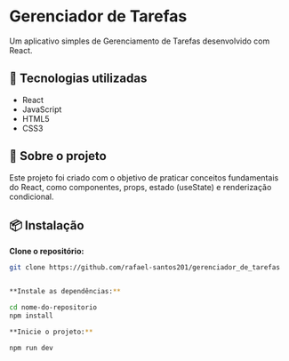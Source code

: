 # Gerenciador de Tarefas

Um aplicativo simples de Gerenciamento de Tarefas desenvolvido com React.

## 🚀 Tecnologias utilizadas

- React
- JavaScript
- HTML5
- CSS3

## 📘 Sobre o projeto

Este projeto foi criado com o objetivo de praticar conceitos fundamentais do React, como componentes, props, estado (useState) e renderização condicional. 


## 📦 Instalação

**Clone o repositório:**

```bash
git clone https://github.com/rafael-santos201/gerenciador_de_tarefas


**Instale as dependências:**

cd nome-do-repositorio
npm install

**Inicie o projeto:**

npm run dev
